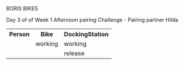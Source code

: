 BORIS BIKES

Day 3 of of Week 1 Afternoon pairing Challenge - Pairing partner Hilda


<table style="width:100%">
  <tr>
    <th>Person</th>
    <th>Bike</th>
    <th>DockingStation</th>
  </tr>
  <tr>
    <td></td>
    <td>working</td>
    <td>working</td>
  </tr>
  <tr>
    <td></td>
    <td></td>
    <td>release</td>
  </tr>
</table>
